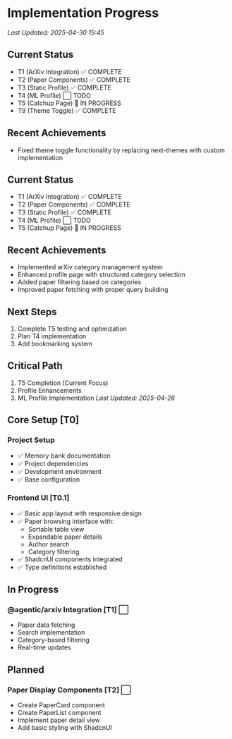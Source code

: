 # Implementation Progress
*Last Updated: 2025-04-30 15:45*

## Current Status
- T1 (ArXiv Integration) ✅ COMPLETE
- T2 (Paper Components) ✅ COMPLETE
- T3 (Static Profile) ✅ COMPLETE
- T4 (ML Profile) ⬜ TODO
- T5 (Catchup Page) 🔄 IN PROGRESS
- T9 (Theme Toggle) ✅ COMPLETE

## Recent Achievements
- Fixed theme toggle functionality by replacing next-themes with custom implementation

## Current Status
- T1 (ArXiv Integration) ✅ COMPLETE
- T2 (Paper Components) ✅ COMPLETE
- T3 (Static Profile) ✅ COMPLETE
- T4 (ML Profile) ⬜ TODO
- T5 (Catchup Page) 🔄 IN PROGRESS

## Recent Achievements
- Implemented arXiv category management system
- Enhanced profile page with structured category selection
- Added paper filtering based on categories
- Improved paper fetching with proper query building

## Next Steps
1. Complete T5 testing and optimization
2. Plan T4 implementation
3. Add bookmarking system

## Critical Path
1. T5 Completion (Current Focus)
2. Profile Enhancements
3. ML Profile Implementation
*Last Updated: 2025-04-26*

## Core Setup [T0]
### Project Setup
- ✅ Memory bank documentation
- ✅ Project dependencies
- ✅ Development environment
- ✅ Base configuration

### Frontend UI [T0.1]
- ✅ Basic app layout with responsive design
- ✅ Paper browsing interface with:
  - Sortable table view
  - Expandable paper details
  - Author search
  - Category filtering
- ✅ ShadcnUI components integrated
- ✅ Type definitions established

## In Progress
### @agentic/arxiv Integration [T1] ⬜
- Paper data fetching
- Search implementation
- Category-based filtering
- Real-time updates

## Planned
### Paper Display Components [T2] ⬜
- Create PaperCard component
- Create PaperList component
- Implement paper detail view
- Add basic styling with ShadcnUI